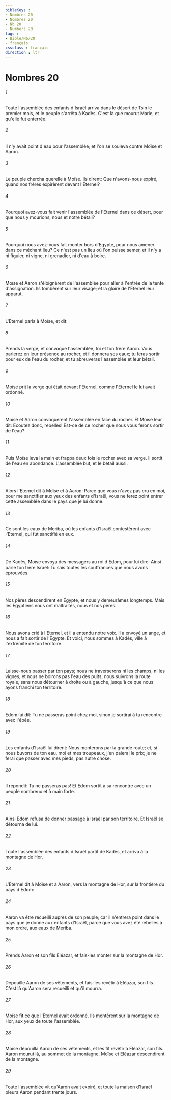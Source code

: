 ```yaml
---
bibleKeys : 
- Nombres 20
- Nombres 20
- Nb 20
- Numbers 20
tags : 
- Bible/Nb/20
- français
cssclass : français
direction : ltr
---
```


# Nombres 20

###### 1
Toute l'assemblée des enfants d'Israël arriva dans le désert de Tsin le premier mois, et le peuple s'arrêta à Kadès. C'est là que mourut Marie, et qu'elle fut enterrée.
###### 2
Il n'y avait point d'eau pour l'assemblée; et l'on se souleva contre Moïse et Aaron.
###### 3
Le peuple chercha querelle à Moïse. Ils dirent: Que n'avons-nous expiré, quand nos frères expirèrent devant l'Eternel?
###### 4
Pourquoi avez-vous fait venir l'assemblée de l'Eternel dans ce désert, pour que nous y mourions, nous et notre bétail?
###### 5
Pourquoi nous avez-vous fait monter hors d'Egypte, pour nous amener dans ce méchant lieu? Ce n'est pas un lieu où l'on puisse semer, et il n'y a ni figuier, ni vigne, ni grenadier, ni d'eau à boire.
###### 6
Moïse et Aaron s'éloignèrent de l'assemblée pour aller à l'entrée de la tente d'assignation. Ils tombèrent sur leur visage; et la gloire de l'Eternel leur apparut.
###### 7
L'Eternel parla à Moïse, et dit:
###### 8
Prends la verge, et convoque l'assemblée, toi et ton frère Aaron. Vous parlerez en leur présence au rocher, et il donnera ses eaux; tu feras sortir pour eux de l'eau du rocher, et tu abreuveras l'assemblée et leur bétail.
###### 9
Moïse prit la verge qui était devant l'Eternel, comme l'Eternel le lui avait ordonné.
###### 10
Moïse et Aaron convoquèrent l'assemblée en face du rocher. Et Moïse leur dit: Ecoutez donc, rebelles! Est-ce de ce rocher que nous vous ferons sortir de l'eau?
###### 11
Puis Moïse leva la main et frappa deux fois le rocher avec sa verge. Il sortit de l'eau en abondance. L'assemblée but, et le bétail aussi.
###### 12
Alors l'Eternel dit à Moïse et à Aaron: Parce que vous n'avez pas cru en moi, pour me sanctifier aux yeux des enfants d'Israël, vous ne ferez point entrer cette assemblée dans le pays que je lui donne.
###### 13
Ce sont les eaux de Meriba, où les enfants d'Israël contestèrent avec l'Eternel, qui fut sanctifié en eux.
###### 14
De Kadès, Moïse envoya des messagers au roi d'Edom, pour lui dire: Ainsi parle ton frère Israël: Tu sais toutes les souffrances que nous avons éprouvées.
###### 15
Nos pères descendirent en Egypte, et nous y demeurâmes longtemps. Mais les Egyptiens nous ont maltraités, nous et nos pères.
###### 16
Nous avons crié à l'Eternel, et il a entendu notre voix. Il a envoyé un ange, et nous a fait sortir de l'Egypte. Et voici, nous sommes à Kadès, ville à l'extrémité de ton territoire.
###### 17
Laisse-nous passer par ton pays; nous ne traverserons ni les champs, ni les vignes, et nous ne boirons pas l'eau des puits; nous suivrons la route royale, sans nous détourner à droite ou à gauche, jusqu'à ce que nous ayons franchi ton territoire.
###### 18
Edom lui dit: Tu ne passeras point chez moi, sinon je sortirai à ta rencontre avec l'épée.
###### 19
Les enfants d'Israël lui dirent: Nous monterons par la grande route; et, si nous buvons de ton eau, moi et mes troupeaux, j'en paierai le prix; je ne ferai que passer avec mes pieds, pas autre chose.
###### 20
Il répondit: Tu ne passeras pas! Et Edom sortit à sa rencontre avec un peuple nombreux et à main forte.
###### 21
Ainsi Edom refusa de donner passage à Israël par son territoire. Et Israël se détourna de lui.
###### 22
Toute l'assemblée des enfants d'Israël partit de Kadès, et arriva à la montagne de Hor.
###### 23
L'Eternel dit à Moïse et à Aaron, vers la montagne de Hor, sur la frontière du pays d'Edom:
###### 24
Aaron va être recueilli auprès de son peuple; car il n'entrera point dans le pays que je donne aux enfants d'Israël, parce que vous avez été rebelles à mon ordre, aux eaux de Meriba.
###### 25
Prends Aaron et son fils Eléazar, et fais-les monter sur la montagne de Hor.
###### 26
Dépouille Aaron de ses vêtements, et fais-les revêtir à Eléazar, son fils. C'est là qu'Aaron sera recueilli et qu'il mourra.
###### 27
Moïse fit ce que l'Eternel avait ordonné. Ils montèrent sur la montagne de Hor, aux yeux de toute l'assemblée.
###### 28
Moïse dépouilla Aaron de ses vêtements, et les fit revêtir à Eléazar, son fils. Aaron mourut là, au sommet de la montagne. Moïse et Eléazar descendirent de la montagne.
###### 29
Toute l'assemblée vit qu'Aaron avait expiré, et toute la maison d'Israël pleura Aaron pendant trente jours.
